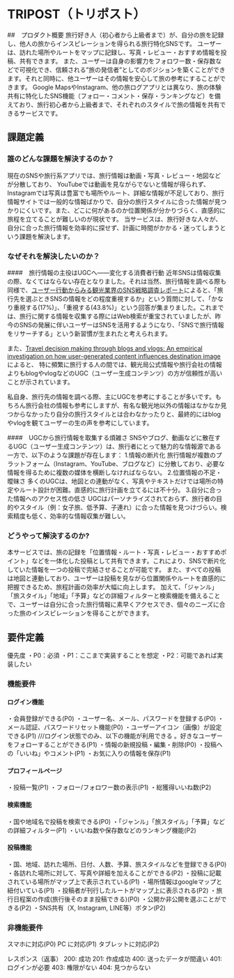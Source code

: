 # TRIPOST（トリポスト）

##　プロダクト概要
旅行好き人（初心者から上級者まで）が、自分の旅を記録し、他人の旅からインスピレーションを得られる旅行特化SNSです。
ユーザーは、訪れた場所やルートをマップに記録し、写真・レビュー・おすすめ情報を投稿、共有できます。
また、ユーザーは自身の影響力をフォロワー数・保存数などで可視化でき、信頼される”旅の発信者”としてのポジションを築くことができます。それと同時に、他ユーザーはその情報を安心して旅の参考にすることができます。
Google MapsやInstagram、他の旅ログアプリとは異なり、旅の体験共有に特化したSNS機能（フォロー・コメント・保存・ランキングなど）を備えており、旅行初心者から上級者まで、それぞれのスタイルで旅の情報を共有できるサービスです。


## 課題定義
### 誰のどんな課題を解決するのか？
現在のSNSや旅行系アプリでは、旅行情報は動画・写真・レビュー・地図などが分散しており、
YouTubeでは動画を見ながらでないと情報が得られず、Instagramでは写真は豊富でも場所やルート、詳細な情報が不足しており、旅行情報サイトでは一般的な情報ばかりで、自分の旅行スタイルに合った情報が見つかりにくいです。また、どこに何があるのか位置関係が分かりづらく、直感的に旅程を立てることが難しいのが現状です。
当サービスは、旅行好きな人々が、自分に合った旅行情報を効率的に探せず、計画に時間がかかる・迷ってしまうという課題を解決します。

### なぜそれを解決したいのか？
####　旅行情報の主役はUGCへ――変化する消費者行動
近年SNSは情報収集の際、なくてはならない存在となりました。それは当然、旅行情報を調べる際も同様で、[ユーザー行動からみる観光業界のSNS戦略調査レポート](https://toridori.co.jp/news/sns-toridori-research-11/)によると、「旅行先を選ぶときSNSの情報をどの程度重視するか」という質問に対して、「かなり重視する(17%)」、「重視する(43.8%)」という回答が集まりました。これまでは、旅行に関する情報を収集する際にはWeb検索が重宝されていましたが、昨今のSNSの発展に伴いユーザーはSNSを活用するようになり、「SNSで旅行情報をリサーチする」という新習慣が生まれたと考えられます。

また、[Travel decision making through blogs and vlogs: An empirical investigation on how user-generated content influences destination image](https://www.researchgate.net/publication/374452758_Travel_decision_making_through_blogs_and_vlogs_An_empirical_investigation_on_how_user-generated_content_influences_destination_image) によると、
特に頻繁に旅行する人の間では、観光局公式情報や旅行会社の情報よりもblogやvlogなどのUGC（ユーザー生成コンテンツ）の方が信頼性が高いことが示されています。

私自身、旅行先の情報を調べる際、主にUGCを参考にすることが多いです。もちろん旅行会社の情報も参考にしますが、有名な観光地以外の情報はなかなか見つからなかったり自分の旅行スタイルとは合わなかったりと、最終的にはblogやvlogを観てユーザーの生の声を参考にしています。

####　UGCから旅行情報を取集する煩雑さ
SNSやブログ、動画などに散在するUGC（ユーザー生成コンテンツ）は、旅行者にとって魅力的な情報源である一方で、以下のような課題が存在します：
1.情報の断片化
旅行情報が複数のプラットフォーム（Instagram、YouTube、ブログなど）に分散しており、必要な情報を得るために複数の媒体を横断しなければならない。
2.位置情報の不足・曖昧さ
多くのUGCは、地図との連動がなく、写真やテキストだけでは場所の特定やルート設計が困難。直感的に旅行計画を立てるには不十分。
3.自分に合った情報へのアクセス性の低さ
UGCはパーソナライズされておらず、旅行者の目的やスタイル（例：女子旅、低予算、子連れ）に合った情報を見つけづらい。検索精度も低く、効率的な情報収集が難しい。

### どうやって解決するのか?
本サービスでは、旅の記録を「位置情報・ルート・写真・レビュー・おすすめポイント」などを一体化した投稿として共有できます。これにより、SNSで断片化していた情報を一つの投稿で完結させることが可能です。
また、すべての投稿は地図と連動しており、ユーザーは投稿を見ながら位置関係やルートを直感的に把握できるため、旅程計画の効率が大幅に向上します。
加えて、「ジャンル」「旅スタイル」「地域」「予算」などの詳細フィルターと検索機能を備えることで、ユーザーは自分に合った旅行情報に素早くアクセスでき、個々のニーズに合った旅のインスピレーションを得ることができます。


## 要件定義
優先度
・P0：必須
・P1：ここまで実装することを想定
・P2：可能であれば実装したい

### 機能要件
#### ログイン機能
・会員登録ができる(P0)
・ユーザー名、メール、パスワードを登録する(P0)
・メール認証、パスワードリセット機能(P0)
・ユーザーアイコン（画像）が設定できる(P1)
///ログイン状態でのみ、以下の機能が利用できる
。好きなユーザーをフォローすることができる(P1)
・情報の新規投稿・編集・削除(P0)
・投稿への「いいね」やコメント(P1)
・お気に入りの情報を保存(P1)
#### プロフィールページ
・投稿一覧(P1)
・フォロー/フォロワー数の表示(P1)
・総獲得いいね数(P2)
#### 検索機能
・国や地域名で投稿を検索できる(P0)
・「ジャンル」「旅スタイル」「予算」などの詳細フィルター(P1)
・いいね数や保存数などのランキング機能(P2)
#### 投稿機能
・国、地域、訪れた場所、日付、人数、予算、旅スタイルなどを登録できる(P0)
・各訪れた場所に対して、写真や詳細を加えることができる(P2)
・投稿に記載されている場所がマップ上で表示されている(P1)
・場所情報はgoogleマップと紐付いている(P1)
・投稿者が刊行したルートがマップ上に表示される(P2)
・旅行日程案の作成(旅行後そのまま投稿できる)(P0)
・公開か非公開を選ぶことができる(P2)
・SNS共有（X, Instagram, LINE等）ボタン(P2)

### 非機能要件
スマホに対応(P0)
PC に対応(P1)
タブレットに対応(P2)









レスポンス（返事）
200: 成功
201: 作成成功
400: 送ったデータが間違い
401: ログインが必要
403: 権限がない
404: 見つからない